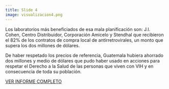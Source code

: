 ```yaml
---
title: Slide 4
image: visualizacion4.png
---
```


Los laboratorios más beneficiados de esa mala planificación son: J.I. Cohen, Centro Distribuidor, Corporación Amicelo y Stendhal que recibieron el 82% de los contratos de compra local de antirretrovirales, un monto que supera los dos millones de dólares.

De haber respetado los precios de referencia, Guatemala hubiera ahorrado dos millones y medio de dólares que pudo haber usado en acciones para respetar el Derecho a la Salud de las personas que viven con VIH y en consecuencia de toda su población. 

[VER INFORME COMPLETO]()
